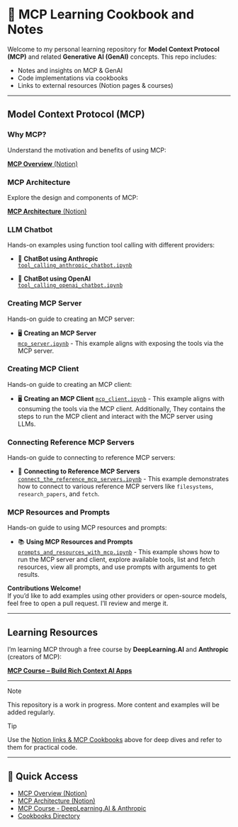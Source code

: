 # 📘 MCP Learning Cookbook and Notes

Welcome to my personal learning repository for **Model Context Protocol (MCP)** and related **Generative AI (GenAI)** concepts. This repo includes:

- Notes and insights on MCP & GenAI
- Code implementations via cookbooks
- Links to external resources (Notion pages & courses)

---

## Model Context Protocol (MCP)

### Why MCP?

Understand the motivation and benefits of using MCP:

[**MCP Overview** (Notion)](https://www.notion.so/Why-MCP-2337d374122780daadbaf579ee99c6e5?source=copy_link)

### MCP Architecture

Explore the design and components of MCP:

[**MCP Architecture** (Notion)](https://www.notion.so/MCP-Architecture-2337d374122780728f7af72e9b03f2a8?source=copy_link)


### LLM Chatbot

Hands-on examples using function tool calling with different providers:

- 🤖 **ChatBot using Anthropic**  
  [`tool_calling_anthropic_chatbot.ipynb`](/cookbooks/chatbots/tool_calling_anthropic_chatbot.ipynb)

- 🤖 **ChatBot using OpenAI**  
  [`tool_calling_openai_chatbot.ipynb`](/cookbooks/chatbots/tool_calling_openai_chatbot.ipynb)

### Creating MCP Server

Hands-on guide to creating an MCP server:
- 🖥️ **Creating an MCP Server**  
  [`mcp_server.ipynb`](/cookbooks/mcp_server.ipynb) - This example aligns with exposing the tools via the MCP server.

### Creating MCP Client

Hands-on guide to creating an MCP client:
- 🖥️ **Creating an MCP Client**
  [`mcp_client.ipynb`](/cookbooks/mcp_client.ipynb) - This example aligns with consuming the tools via the MCP client. Additionally, They contains the steps to run the MCP client and interact with the MCP server using LLMs.

### Connecting Reference MCP Servers
Hands-on guide to connecting to reference MCP servers:
- 🔗 **Connecting to Reference MCP Servers**
  [`connect_the_reference_mcp_servers.ipynb`](/cookbooks/connect_the_reference_mcp_servers.ipynb) - This example demonstrates how to connect to various reference MCP servers like `filesystems`, `research_papers`, and `fetch`.

### MCP Resources and Prompts
Hands-on guide to using MCP resources and prompts:
- 📚 **Using MCP Resources and Prompts**
  [`prompts_and_resources_with_mcp.ipynb`](/cookbooks/prompts_and_resources_with_mcp.ipynb) - This example shows how to run the MCP server and client, explore available tools, list and fetch resources, view all prompts, and use prompts with arguments to get results.


**Contributions Welcome!**  
If you’d like to add examples using other providers or open-source models, feel free to open a pull request. I’ll review and merge it.

---

## Learning Resources

I’m learning MCP through a free course by **DeepLearning.AI** and **Anthropic** (creators of MCP):

[**MCP Course – Build Rich Context AI Apps**](https://www.deeplearning.ai/short-courses/mcp-build-rich-context-ai-apps-with-anthropic/)

---

> [!NOTE]
> This repository is a work in progress. More content and examples will be added regularly.

> [!TIP]
> Use the [Notion links & MCP Cookbooks](#model-context-protocol-mcp) above for deep dives and refer to them for practical code.

---

## 🔗 Quick Access

- [MCP Overview (Notion)](https://www.notion.so/Why-MCP-2337d374122780daadbaf579ee99c6e5?source=copy_link)  
- [MCP Architecture (Notion)](https://www.notion.so/MCP-Architecture-2337d374122780728f7af72e9b03f2a8?source=copy_link)  
- [MCP Course - DeepLearning.AI & Anthropic](https://www.deeplearning.ai/short-courses/mcp-build-rich-context-ai-apps-with-anthropic/)  
- [Cookbooks Directory](/cookbooks/)